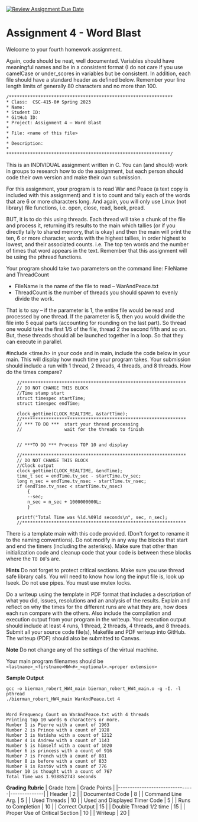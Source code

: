 [![Review Assignment Due Date](https://classroom.github.com/assets/deadline-readme-button-24ddc0f5d75046c5622901739e7c5dd533143b0c8e959d652212380cedb1ea36.svg)](https://classroom.github.com/a/jaxXiGxV)
# Assignment 4 - Word Blast

Welcome to your fourth homework assignment.  

Again, code should be neat, well documented.  Variables should have meaningful names and be in a consistent format (I do not care if you use camelCase or under_scores in variables but be consistent.  In addition, each file should have a standard header as defined below.  Remember your line length limits of generally 80 characters and no more than 100.
```
/**************************************************************
* Class:  CSC-415-0# Spring 2023
* Name:
* Student ID:
* GitHub ID:
* Project: Assignment 4 – Word Blast
*
* File: <name of this file>
*
* Description:
*
**************************************************************/
```

This is an INDIVIDUAL assignment written in C.  You can (and should) work in groups to research how to do the assignment, but each person should code their own version and make their own submission.

For this assignment, your program is to read War and Peace (a text copy is included with this assignment) and it is to count and tally each of the words that are 6 or more characters long.  And again, you will only use Linux (not library) file functions, i.e. open, close, read, lseek, pread.

BUT, it is to do this using threads.  Each thread will take a chunk of the file and process it, returning it’s results to the main which tallies (or if you directly tally to shared memory, that is okay) and then the main will print the ten, 6 or more character, words with the highest tallies, in order highest to lowest, and their associated counts.  i.e. The top ten words and the number of times that word appears in the text.  Remember that this assignment will be using the pthread functions.

Your program should take two parameters on the command line:  FileName  and ThreadCount
- FileName is the name of the file to read – WarAndPeace.txt
- ThreadCount is the number of threads you should spawn to evenly divide the work.

That is to say – if the parameter is 1, the entire file would be read and processed by one thread.  If the parameter is 5, then you would divide the file into 5 equal parts (accounting for rounding on the last part).  So thread one would take the first 1/5 of the file, thread 2 the second fifth and so on.  But, these threads should all be launched together in a loop. So that they can execute in parallel.

#include <time.h> in your code and in main, include the code below in your main.  This will display how much time your program takes.  Your submission should include a run with 1 thread, 2 threads, 4 threads, and 8 threads.  How do the times compare?

```
    //**************************************************************
    // DO NOT CHANGE THIS BLOCK
    //Time stamp start
    struct timespec startTime;
    struct timespec endTime;

    clock_gettime(CLOCK_REALTIME, &startTime);
    //**************************************************************
    // *** TO DO ***  start your thread processing
    //                wait for the threads to finish


    // ***TO DO *** Process TOP 10 and display

    //**************************************************************
    // DO NOT CHANGE THIS BLOCK
    //Clock output
    clock_gettime(CLOCK_REALTIME, &endTime);
    time_t sec = endTime.tv_sec - startTime.tv_sec;
    long n_sec = endTime.tv_nsec - startTime.tv_nsec;
    if (endTime.tv_nsec < startTime.tv_nsec)
        {
        --sec;
        n_sec = n_sec + 1000000000L;
        }

    printf("Total Time was %ld.%09ld seconds\n", sec, n_sec);
    //**************************************************************

```
There is a template main with this code provided. (Don't forget to rename it to the naming conventions).  Do not modify in any way the blocks that start and end the timers (including the asterisks).  Make sure that other than initialization code and cleanup code that your code is between these blocks where the `TO DO`'s are.

**Hints** Do not forget to protect critical sections.  Make sure you use thread safe library calls.  You will need to know how long the input file is, look up lseek.  Do not use pipes.  You must use mutex locks.

Do a writeup using the template in PDF format that includes a description of what you did, issues, resolutions and an analysis of the results.  Explain and reflect on why the times for the different runs are what they are, how does each run compare with the others.  Also include the compilation and execution output from your program in the writeup. Your execution output should include at least 4 runs, 1 thread, 2 threads, 4 threads, and 8 threads.   Submit all your source code file(s), Makefile and PDF writeup into GitHub.  The writeup (PDF) should also be submitted to Canvas.

**Note** Do not change any of the settings of the virtual machine.

Your main program filenames should be `<lastname>_<firstname>HW<#>_<optional>.<proper extension>`

**Sample Output**
```
gcc -o bierman_robert_HW4_main bierman_robert_HW4_main.o -g -I. -l pthread
./bierman_robert_HW4_main WarAndPeace.txt 4


Word Frequency Count on WarAndPeace.txt with 4 threads
Printing top 10 words 6 characters or more.
Number 1 is Pierre with a count of 1963
Number 2 is Prince with a count of 1928
Number 3 is Natásha with a count of 1212
Number 4 is Andrew with a count of 1143
Number 5 is himself with a count of 1020
Number 6 is princess with a count of 916
Number 7 is French with a count of 881
Number 8 is before with a count of 833
Number 9 is Rostóv with a count of 776
Number 10 is thought with a count of 767
Total Time was 1.938852743 seconds
```



**Grading Rubric**
| Grade Item                     | Grade Points |
|--------------------------------|--------------|
| Header                         |            2 |
| Documented Code                |            8 |
| Command Line Arg.              |            5 |
| Used Threads                   |           10 |
| Used and Displayed Timer Code  |            5 |
| Runs to Completion             |           10 |
| Correct Output                 |           15 |
| Double Thread 1/2 time         |           15 |
| Proper Use of Critical Section |           10 |
| Writeup                        |           20 |


